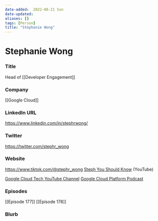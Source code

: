 ```yaml
---
date-added:  2022-08-21 Sun
date-updated: 
aliases: []
tags: [Person]
title: "Stephanie Wong"
---
```


# Stephanie Wong

### Title
Head of [[Developer Engagement]]

### Company
[[Google Cloud]]

### LinkedIn URL
https://www.linkedin.com/in/stephrwong/

### Twitter
https://twitter.com/stephr_wong

### Website
https://www.tiktok.com/@stephr_wong
[Steph You Should Know](https://www.youtube.com/channel/UCM32wWY68Q5IbpVxMUN-woA) (YouTube)

[Google Cloud Tech YouTube Channel](https://www.youtube.com/user/googlecloudplatform)
[Google Cloud Platform Podcast](https://www.gcppodcast.com/) 

### Episodes
[[Episode 177]]
[[Episode 178]]


### Blurb






